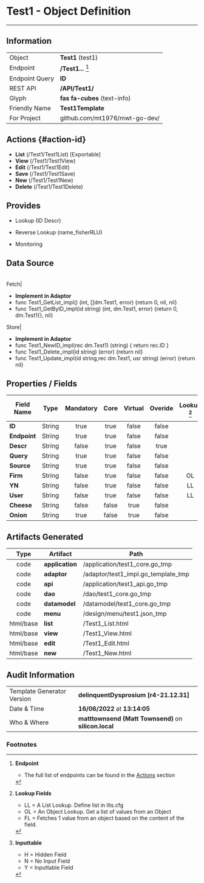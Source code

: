 # **Test1** - Object Definition
---
##  Information
|   |   |
|---|---|
|Object         |**Test1** (test1) |
|Endpoint 	    |**/Test1...** [^1]|
|Endpoint Query |**ID**|
|REST API|**/API/Test1/**|
Glyph|**fas fa-cubes** (text-info)
Friendly Name|**Test1Template**|
|For Project    |github.com/mt1976/mwt-go-dev/|

##  Actions {#action-id}
* **List** (/Test1/Test1List) [Exportable]
* **View** (/Test1/Test1View)
* **Edit** (/Test1/Test1Edit)
* **Save** (/Test1/Test1Save)
* **New** (/Test1/Test1New)
* **Delete** (/Test1/Test1Delete)







##  Provides
 * Lookup (ID Descr)
 * Reverse Lookup (name_fisherRLU)

* Monitoring 



##  Data Source 
|   |   |
|---|---|

Fetch|<ul><li>**Implement in Adaptor**</li><li> func Test1_GetList_impl() (int, []dm.Test1, error) {return 0, nil, nil}</li><li>func Test1_GetByID_impl(id string) (int, dm.Test1, error) {return 0, dm.Test1{}, nil}</li></ul>
Store|<ul><li>**Implement in Adaptor**</li><li>func Test1_NewID_impl(rec dm.Test1) (string) { return rec.ID } </li><li>func Test1_Delete_impl(id string) (error) {return nil}</li><li>func Test1_Update_impl(id string,rec dm.Test1, usr string) (error) {return nil}</li></ul>

##  Properties / Fields
| Field Name| Type | Mandatory | Core | Virtual | Overide | Lookup [^2]| Lookup Object      | Lookup Field Source         | Lookup Return Value                | Inputable [^3]|DB Column|Default Value| No Change | Callout | Internal |
| -- | --  | :--: | :--: | :--: |:--: |:--: |:--: |-- |-- |:--: |-- | --| :--: | :--: | :--: |
|**ID**|String|true|true|false|false|||||Y|ID||false|false|false|
|**Endpoint**|String|true|true|false|false|||||Y|Endpoint||false|false|false|
|**Descr**|String|false|true|false|true|||||N|Descr||false|false|false|
|**Query**|String|true|true|false|false|||||Y|Query||false|false|false|
|**Source**|String|true|true|false|false|||||Y|Source||false|false|false|
|**Firm**|String|false|true|false|false|OL|Firm|Firmx|FullName|N|Firm||false|false|false|
|**YN**|String|false|true|false|false|LL||yn||Y|YN||false|false|false|
|**User**|String|false|true|false|false|LL||users||Y|User||false|false|false|
|**Cheese**|String|false|false|true|false|||||Y|||false|true|false|
|**Onion**|String|true|false|true|false|||||Y|||false|true|false|


##  Artifacts Generated
| Type | Artifact | Path|
| :--: | -- | -- |
| code | **application** | /application/test1_core.go_tmp |
| code | **adaptor** | /adaptor/test1_impl.go_template_tmp |
| code | **api** | /application/test1_api.go_tmp |
| code | **dao** | /dao/test1_core.go_tmp |
| code | **datamodel** | /datamodel/test1_core.go_tmp |
| code | **menu** | /design/menu/test1.json_tmp |
| html/base | **list** | /Test1_List.html |
| html/base | **view** | /Test1_View.html |
| html/base | **edit** | /Test1_Edit.html |
| html/base | **new** | /Test1_New.html |


## Audit Information
|   |   |
|---|---|
Template Generator Version   | **delinquentDysprosium [r4-21.12.31]**
Date & Time		     | **16/06/2022** at **13:14:05**
Who & Where		     | **matttownsend (Matt Townsend)** on **silicon.local**

### Footnotes
[^1]: **Endpoint**
    * The full list of endpoints can be found in the [Actions](#action-id) section
[^2]: **Lookup Fields**
    * LL = A List Lookup. Define list in lits.cfg
    * OL = An Object Lookup. Get a list of values from an Object
    * FL = Fetches 1 value from an object based on the content of the field. 
[^3]: **Inputtable**   
    * H = Hidden Field
    * N = No Input Field
    * Y = Inputtable Field